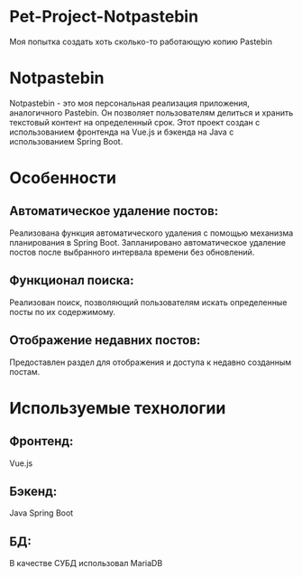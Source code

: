 # Pet-Project-Notpastebin
Моя попытка создать хоть сколько-то работающую копию Pastebin
# Notpastebin
Notpastebin - это моя персональная реализация приложения, аналогичного Pastebin. Он позволяет пользователям делиться и хранить текстовый контент на определенный срок. Этот проект создан с использованием фронтенда на Vue.js и бэкенда на Java с использованием Spring Boot.

# Особенности
## Автоматическое удаление постов:

Реализована функция автоматического удаления с помощью механизма планирования в Spring Boot.
Запланировано автоматическое удаление постов после выбранного интервала времени без обновлений.
## Функционал поиска:

Реализован поиск, позволяющий пользователям искать определенные посты по их содержимому.
## Отображение недавних постов:

Предоставлен раздел для отображения и доступа к недавно созданным постам.
# Используемые технологии
## Фронтенд:

Vue.js
## Бэкенд:

Java Spring Boot

## БД:

В качестве СУБД использовал MariaDB
